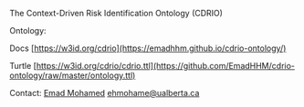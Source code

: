 The Context-Driven Risk Identification Ontology (CDRIO)


Ontology:

Docs [https://w3id.org/cdrio](https://emadhhm.github.io/cdrio-ontology/)

Turtle [https://w3id.org/cdrio/cdrio.ttl](https://github.com/EmadHHM/cdrio-ontology/raw/master/ontology.ttl)

Contact:
 [Emad Mohamed](https://github.com/EmadHHM) ehmohame@ualberta.ca
